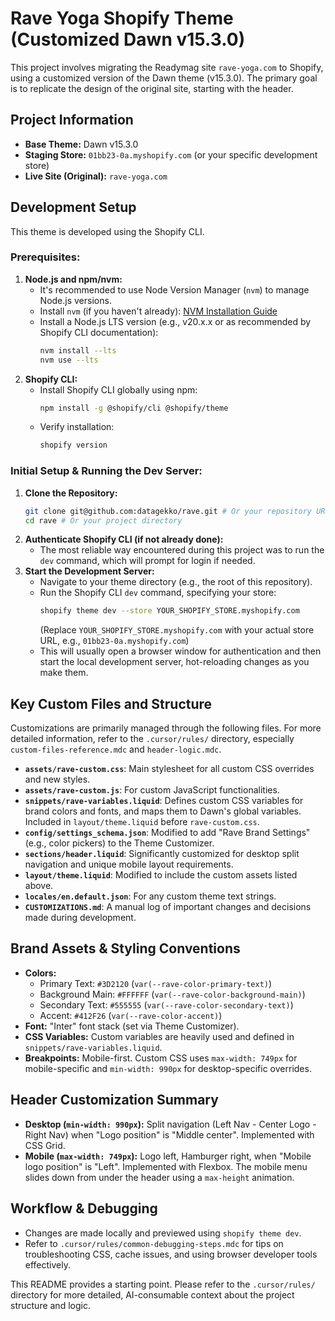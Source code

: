 # Rave Yoga Shopify Theme (Customized Dawn v15.3.0)

This project involves migrating the Readymag site `rave-yoga.com` to Shopify, using a customized version of the Dawn theme (v15.3.0). The primary goal is to replicate the design of the original site, starting with the header.

## Project Information

*   **Base Theme:** Dawn v15.3.0
*   **Staging Store:** `01bb23-0a.myshopify.com` (or your specific development store)
*   **Live Site (Original):** `rave-yoga.com`

## Development Setup

This theme is developed using the Shopify CLI.

### Prerequisites:

1.  **Node.js and npm/nvm:**
    *   It's recommended to use Node Version Manager (`nvm`) to manage Node.js versions.
    *   Install `nvm` (if you haven't already): [NVM Installation Guide](https://github.com/nvm-sh/nvm#installing-and-updating)
    *   Install a Node.js LTS version (e.g., v20.x.x or as recommended by Shopify CLI documentation):
        ```bash
        nvm install --lts
        nvm use --lts
        ```
2.  **Shopify CLI:**
    *   Install Shopify CLI globally using npm:
        ```bash
        npm install -g @shopify/cli @shopify/theme
        ```
    *   Verify installation:
        ```bash
        shopify version
        ```

### Initial Setup & Running the Dev Server:

1.  **Clone the Repository:**
    ```bash
    git clone git@github.com:datagekko/rave.git # Or your repository URL
    cd rave # Or your project directory
    ```
2.  **Authenticate Shopify CLI (if not already done):**
    *   The most reliable way encountered during this project was to run the `dev` command, which will prompt for login if needed.
3.  **Start the Development Server:**
    *   Navigate to your theme directory (e.g., the root of this repository).
    *   Run the Shopify CLI `dev` command, specifying your store:
        ```bash
        shopify theme dev --store YOUR_SHOPIFY_STORE.myshopify.com
        ```
        (Replace `YOUR_SHOPIFY_STORE.myshopify.com` with your actual store URL, e.g., `01bb23-0a.myshopify.com`)
    *   This will usually open a browser window for authentication and then start the local development server, hot-reloading changes as you make them.

## Key Custom Files and Structure

Customizations are primarily managed through the following files. For more detailed information, refer to the `.cursor/rules/` directory, especially `custom-files-reference.mdc` and `header-logic.mdc`.

*   **`assets/rave-custom.css`**: Main stylesheet for all custom CSS overrides and new styles.
*   **`assets/rave-custom.js`**: For custom JavaScript functionalities.
*   **`snippets/rave-variables.liquid`**: Defines custom CSS variables for brand colors and fonts, and maps them to Dawn's global variables. Included in `layout/theme.liquid` before `rave-custom.css`.
*   **`config/settings_schema.json`**: Modified to add "Rave Brand Settings" (e.g., color pickers) to the Theme Customizer.
*   **`sections/header.liquid`**: Significantly customized for desktop split navigation and unique mobile layout requirements.
*   **`layout/theme.liquid`**: Modified to include the custom assets listed above.
*   **`locales/en.default.json`**: For any custom theme text strings.
*   **`CUSTOMIZATIONS.md`**: A manual log of important changes and decisions made during development.

## Brand Assets & Styling Conventions

*   **Colors:**
    *   Primary Text: `#3D2120` (`var(--rave-color-primary-text)`)
    *   Background Main: `#FFFFFF` (`var(--rave-color-background-main)`)
    *   Secondary Text: `#555555` (`var(--rave-color-secondary-text)`)
    *   Accent: `#412F26` (`var(--rave-color-accent)`)
*   **Font:** "Inter" font stack (set via Theme Customizer).
*   **CSS Variables:** Custom variables are heavily used and defined in `snippets/rave-variables.liquid`.
*   **Breakpoints:** Mobile-first. Custom CSS uses `max-width: 749px` for mobile-specific and `min-width: 990px` for desktop-specific overrides.

## Header Customization Summary

*   **Desktop (`min-width: 990px`):** Split navigation (Left Nav - Center Logo - Right Nav) when "Logo position" is "Middle center". Implemented with CSS Grid.
*   **Mobile (`max-width: 749px`):** Logo left, Hamburger right, when "Mobile logo position" is "Left". Implemented with Flexbox. The mobile menu slides down from under the header using a `max-height` animation.

## Workflow & Debugging

*   Changes are made locally and previewed using `shopify theme dev`.
*   Refer to `.cursor/rules/common-debugging-steps.mdc` for tips on troubleshooting CSS, cache issues, and using browser developer tools effectively.

This README provides a starting point. Please refer to the `.cursor/rules/` directory for more detailed, AI-consumable context about the project structure and logic.

